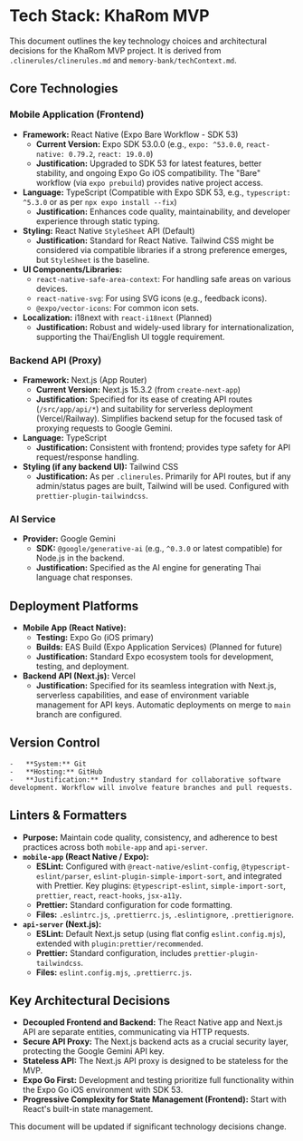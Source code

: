 # Tech Stack: KhaRom MVP

This document outlines the key technology choices and architectural decisions for the KhaRom MVP project. It is derived from `.clinerules/clinerules.md` and `memory-bank/techContext.md`.

## Core Technologies

### Mobile Application (Frontend)
-   **Framework:** React Native (Expo Bare Workflow - SDK 53)
    -   **Current Version:** Expo SDK 53.0.0 (e.g., `expo: ^53.0.0`, `react-native: 0.79.2`, `react: 19.0.0`)
    -   **Justification:** Upgraded to SDK 53 for latest features, better stability, and ongoing Expo Go iOS compatibility. The "Bare" workflow (via `expo prebuild`) provides native project access.
-   **Language:** TypeScript (Compatible with Expo SDK 53, e.g., `typescript: ^5.3.0` or as per `npx expo install --fix`)
    -   **Justification:** Enhances code quality, maintainability, and developer experience through static typing.
-   **Styling:** React Native `StyleSheet` API (Default)
    -   **Justification:** Standard for React Native. Tailwind CSS might be considered via compatible libraries if a strong preference emerges, but `StyleSheet` is the baseline.
-   **UI Components/Libraries:**
    -   `react-native-safe-area-context`: For handling safe areas on various devices.
    -   `react-native-svg`: For using SVG icons (e.g., feedback icons).
    -   `@expo/vector-icons`: For common icon sets.
-   **Localization:** i18next with `react-i18next` (Planned)
    -   **Justification:** Robust and widely-used library for internationalization, supporting the Thai/English UI toggle requirement.

### Backend API (Proxy)
-   **Framework:** Next.js (App Router)
    -   **Current Version:** Next.js 15.3.2 (from `create-next-app`)
    -   **Justification:** Specified for its ease of creating API routes (`/src/app/api/*`) and suitability for serverless deployment (Vercel/Railway). Simplifies backend setup for the focused task of proxying requests to Google Gemini.
-   **Language:** TypeScript
    -   **Justification:** Consistent with frontend; provides type safety for API request/response handling.
-   **Styling (if any backend UI):** Tailwind CSS
    -   **Justification:** As per `.clinerules`. Primarily for API routes, but if any admin/status pages are built, Tailwind will be used. Configured with `prettier-plugin-tailwindcss`.

### AI Service
-   **Provider:** Google Gemini
    -   **SDK:** `@google/generative-ai` (e.g., `^0.3.0` or latest compatible) for Node.js in the backend.
    -   **Justification:** Specified as the AI engine for generating Thai language chat responses.

## Deployment Platforms
-   **Mobile App (React Native):**
    -   **Testing:** Expo Go (iOS primary)
    -   **Builds:** EAS Build (Expo Application Services) (Planned for future)
    -   **Justification:** Standard Expo ecosystem tools for development, testing, and deployment.
-   **Backend API (Next.js):** Vercel
    -   **Justification:** Specified for its seamless integration with Next.js, serverless capabilities, and ease of environment variable management for API keys. Automatic deployments on merge to `main` branch are configured.

## Version Control
    -   **System:** Git
    -   **Hosting:** GitHub
    -   **Justification:** Industry standard for collaborative software development. Workflow will involve feature branches and pull requests.

## Linters & Formatters
-   **Purpose:** Maintain code quality, consistency, and adherence to best practices across both `mobile-app` and `api-server`.
-   **`mobile-app` (React Native / Expo):**
    -   **ESLint:** Configured with `@react-native/eslint-config`, `@typescript-eslint/parser`, `eslint-plugin-simple-import-sort`, and integrated with Prettier. Key plugins: `@typescript-eslint`, `simple-import-sort`, `prettier`, `react`, `react-hooks`, `jsx-a11y`.
    -   **Prettier:** Standard configuration for code formatting.
    -   **Files:** `.eslintrc.js`, `.prettierrc.js`, `.eslintignore`, `.prettierignore`.
-   **`api-server` (Next.js):**
    -   **ESLint:** Default Next.js setup (using flat config `eslint.config.mjs`), extended with `plugin:prettier/recommended`.
    -   **Prettier:** Standard configuration, includes `prettier-plugin-tailwindcss`.
    -   **Files:** `eslint.config.mjs`, `.prettierrc.js`.

## Key Architectural Decisions
-   **Decoupled Frontend and Backend:** The React Native app and Next.js API are separate entities, communicating via HTTP requests.
-   **Secure API Proxy:** The Next.js backend acts as a crucial security layer, protecting the Google Gemini API key.
-   **Stateless API:** The Next.js API proxy is designed to be stateless for the MVP.
-   **Expo Go First:** Development and testing prioritize full functionality within the Expo Go iOS environment with SDK 53.
-   **Progressive Complexity for State Management (Frontend):** Start with React's built-in state management.

This document will be updated if significant technology decisions change.
